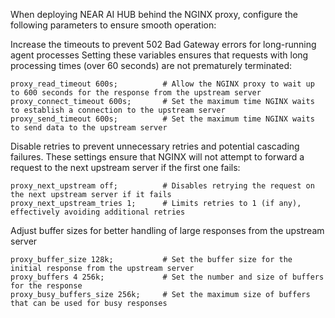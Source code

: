 When deploying NEAR AI HUB behind the NGINX proxy, configure the following parameters to ensure smooth operation:

Increase the timeouts to prevent 502 Bad Gateway errors for long-running agent processes
Setting these variables ensures that requests with long processing times (over 60 seconds) are not prematurely terminated:

```
proxy_read_timeout 600s;          # Allow the NGINX proxy to wait up to 600 seconds for the response from the upstream server
proxy_connect_timeout 600s;       # Set the maximum time NGINX waits to establish a connection to the upstream server
proxy_send_timeout 600s;          # Set the maximum time NGINX waits to send data to the upstream server
```

Disable retries to prevent unnecessary retries and potential cascading failures.
These settings ensure that NGINX will not attempt to forward a request to the next upstream server if the first one fails:

```
proxy_next_upstream off;          # Disables retrying the request on the next upstream server if it fails
proxy_next_upstream_tries 1;      # Limits retries to 1 (if any), effectively avoiding additional retries
```

Adjust buffer sizes for better handling of large responses from the upstream server
```
proxy_buffer_size 128k;           # Set the buffer size for the initial response from the upstream server
proxy_buffers 4 256k;             # Set the number and size of buffers for the response
proxy_busy_buffers_size 256k;     # Set the maximum size of buffers that can be used for busy responses
```
